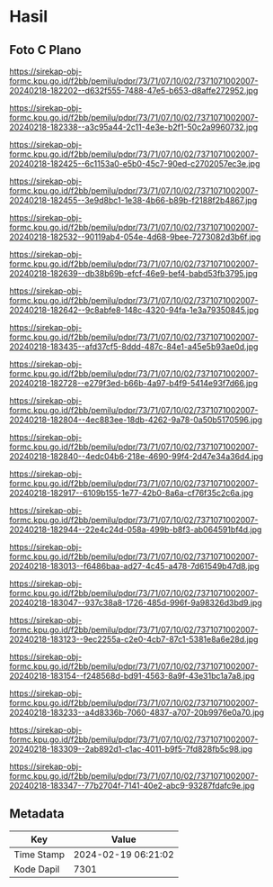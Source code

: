 # Hasil

## Foto C Plano

https://sirekap-obj-formc.kpu.go.id/f2bb/pemilu/pdpr/73/71/07/10/02/7371071002007-20240218-182202--d632f555-7488-47e5-b653-d8affe272952.jpg

https://sirekap-obj-formc.kpu.go.id/f2bb/pemilu/pdpr/73/71/07/10/02/7371071002007-20240218-182338--a3c95a44-2c11-4e3e-b2f1-50c2a9960732.jpg

https://sirekap-obj-formc.kpu.go.id/f2bb/pemilu/pdpr/73/71/07/10/02/7371071002007-20240218-182425--6c1153a0-e5b0-45c7-90ed-c2702057ec3e.jpg

https://sirekap-obj-formc.kpu.go.id/f2bb/pemilu/pdpr/73/71/07/10/02/7371071002007-20240218-182455--3e9d8bc1-1e38-4b66-b89b-f2188f2b4867.jpg

https://sirekap-obj-formc.kpu.go.id/f2bb/pemilu/pdpr/73/71/07/10/02/7371071002007-20240218-182532--90119ab4-054e-4d68-9bee-7273082d3b6f.jpg

https://sirekap-obj-formc.kpu.go.id/f2bb/pemilu/pdpr/73/71/07/10/02/7371071002007-20240218-182639--db38b69b-efcf-46e9-bef4-babd53fb3795.jpg

https://sirekap-obj-formc.kpu.go.id/f2bb/pemilu/pdpr/73/71/07/10/02/7371071002007-20240218-182642--9c8abfe8-148c-4320-94fa-1e3a79350845.jpg

https://sirekap-obj-formc.kpu.go.id/f2bb/pemilu/pdpr/73/71/07/10/02/7371071002007-20240218-183435--afd37cf5-8ddd-487c-84e1-a45e5b93ae0d.jpg

https://sirekap-obj-formc.kpu.go.id/f2bb/pemilu/pdpr/73/71/07/10/02/7371071002007-20240218-182728--e279f3ed-b66b-4a97-b4f9-5414e93f7d66.jpg

https://sirekap-obj-formc.kpu.go.id/f2bb/pemilu/pdpr/73/71/07/10/02/7371071002007-20240218-182804--4ec883ee-18db-4262-9a78-0a50b5170596.jpg

https://sirekap-obj-formc.kpu.go.id/f2bb/pemilu/pdpr/73/71/07/10/02/7371071002007-20240218-182840--4edc04b6-218e-4690-99f4-2d47e34a36d4.jpg

https://sirekap-obj-formc.kpu.go.id/f2bb/pemilu/pdpr/73/71/07/10/02/7371071002007-20240218-182917--6109b155-1e77-42b0-8a6a-cf76f35c2c6a.jpg

https://sirekap-obj-formc.kpu.go.id/f2bb/pemilu/pdpr/73/71/07/10/02/7371071002007-20240218-182944--22e4c24d-058a-499b-b8f3-ab064591bf4d.jpg

https://sirekap-obj-formc.kpu.go.id/f2bb/pemilu/pdpr/73/71/07/10/02/7371071002007-20240218-183013--f6486baa-ad27-4c45-a478-7d61549b47d8.jpg

https://sirekap-obj-formc.kpu.go.id/f2bb/pemilu/pdpr/73/71/07/10/02/7371071002007-20240218-183047--937c38a8-1726-485d-996f-9a98326d3bd9.jpg

https://sirekap-obj-formc.kpu.go.id/f2bb/pemilu/pdpr/73/71/07/10/02/7371071002007-20240218-183123--9ec2255a-c2e0-4cb7-87c1-5381e8a6e28d.jpg

https://sirekap-obj-formc.kpu.go.id/f2bb/pemilu/pdpr/73/71/07/10/02/7371071002007-20240218-183154--f248568d-bd91-4563-8a9f-43e31bc1a7a8.jpg

https://sirekap-obj-formc.kpu.go.id/f2bb/pemilu/pdpr/73/71/07/10/02/7371071002007-20240218-183233--a4d8336b-7060-4837-a707-20b9976e0a70.jpg

https://sirekap-obj-formc.kpu.go.id/f2bb/pemilu/pdpr/73/71/07/10/02/7371071002007-20240218-183309--2ab892d1-c1ac-4011-b9f5-7fd828fb5c98.jpg

https://sirekap-obj-formc.kpu.go.id/f2bb/pemilu/pdpr/73/71/07/10/02/7371071002007-20240218-183347--77b2704f-7141-40e2-abc9-93287fdafc9e.jpg


## Metadata

| Key        | Value               |
| ---------- | ------------------- |
| Time Stamp | 2024-02-19 06:21:02 |
| Kode Dapil | 7301                |



